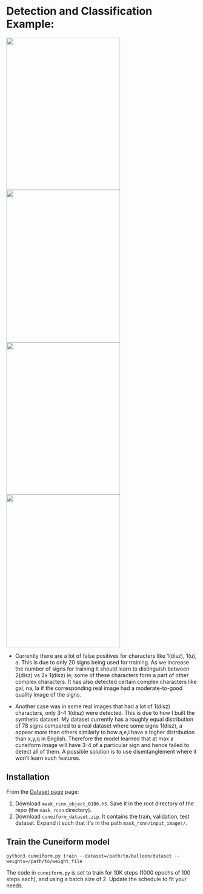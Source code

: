# Detection and Classification Example:

<img src="https://i.imgur.com/Yaqhdca.jpg" width="300" height="401.5"> <img src="https://i.imgur.com/evjfuBq.jpg" width="300" height="401.5"> <img src="https://i.imgur.com/6yPoT2B.jpg" width="300" height="401.5"> <img src="https://i.imgur.com/OXlHkaM.jpg" width="300" height="401.5">

* Currently there are a lot of false positives for characters like 1(disz), 1(u), a. This is due to only 20 signs being used for training. As we increase the number of signs for training it should learn to distinguish between 2(disz) vs 2x 1(disz) ie; some of these characters form a part of other complex characters. It has also detected certain complex characters like gal, na, la if the corresponding real image had a moderate-to-good quality image of the signs. 

* Another case was in some real images that had a lot of 1(disz) characters, only 3-4 1(disz) were detected. This is due to how I built the synthetic dataset. My dataset currently has a roughly equal distribution of 78 signs compared to a real dataset where some signs 1(disz), a appear more than others similarly to how a,e,i have a higher distribution than x,y,q in English. Therefore the model learned that at max a cuneiform image will have 3-4 of a particular sign and hence failed to detect all of them. A possible solution is to use disentanglement where it won’t learn such features.

## Installation
From the [Dataset page](https://drive.google.com/open?id=1g4JeaJrmQ8K_fh_TOYeAyd6s6grqH2Dr) page:
1. Download `mask_rcnn_object_0186.h5`. Save it in the root directory of the repo (the `mask_rcnn` directory).
2. Download `cuneiform_dataset.zip`. It contains the train, validation, test dataset. Expand it such that it's in the path `mask_rcnn/input_images/`.

## Train the Cuneiform model

```
python3 cuneiform.py train --dataset=/path/to/balloon/dataset --weights=/path/to/weight_file
```

The code in `cuneiform.py` is set to train for 10K steps (1000 epochs of 100 steps each), and using a batch size of 2. 
Update the schedule to fit your needs.

